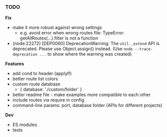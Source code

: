 ### TODO

**Fix**

- make it more robust against wrong settings
  - e.g. avoid error when wrong routes file: TypeError: getAllRoutes(...).filter is not a function
- (node:22272) [DEP0060] DeprecationWarning: The `util._extend` API is deprecated. Please use Object.assign() instead.
  (Use `node --trace-deprecation ...` to show where the warning was created)

**Features**

- add cond to header (applyIf)
- better route list colors
- custom route database
  - { database: './custom/folder' }
- better readme file - make examples more compatible to each other
- include routes via require in config
- command-line params: port, database folder (APIs for different projects)

**Dev**

- ES modules
- tests
